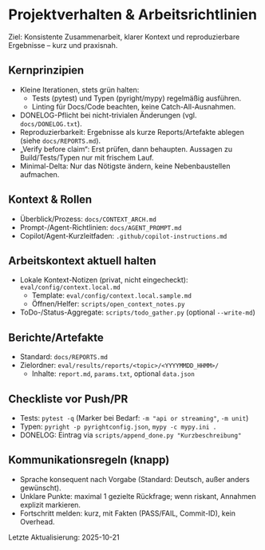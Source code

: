 # Projektverhalten & Arbeitsrichtlinien

Ziel: Konsistente Zusammenarbeit, klarer Kontext und reproduzierbare Ergebnisse – kurz und praxisnah.

## Kernprinzipien

- Kleine Iterationen, stets grün halten:
  - Tests (pytest) und Typen (pyright/mypy) regelmäßig ausführen.
  - Linting für Docs/Code beachten, keine Catch-All-Ausnahmen.
- DONELOG-Pflicht bei nicht-trivialen Änderungen (vgl. `docs/DONELOG.txt`).
- Reproduzierbarkeit: Ergebnisse als kurze Reports/Artefakte ablegen (siehe `docs/REPORTS.md`).
- „Verify before claim“: Erst prüfen, dann behaupten. Aussagen zu Build/Tests/Typen nur mit frischem Lauf.
- Minimal-Delta: Nur das Nötigste ändern, keine Nebenbaustellen aufmachen.

## Kontext & Rollen

- Überblick/Prozess: `docs/CONTEXT_ARCH.md`
- Prompt-/Agent-Richtlinien: `docs/AGENT_PROMPT.md`
- Copilot/Agent-Kurzleitfaden: `.github/copilot-instructions.md`

## Arbeitskontext aktuell halten

- Lokale Kontext-Notizen (privat, nicht eingecheckt): `eval/config/context.local.md`
  - Template: `eval/config/context.local.sample.md`
  - Öffnen/Helfer: `scripts/open_context_notes.py`
- ToDo-/Status-Aggregate: `scripts/todo_gather.py` (optional `--write-md`)

## Berichte/Artefakte

- Standard: `docs/REPORTS.md`
- Zielordner: `eval/results/reports/<topic>/<YYYYMMDD_HHMM>/`
  - Inhalte: `report.md`, `params.txt`, optional `data.json`

## Checkliste vor Push/PR

- Tests: `pytest -q` (Marker bei Bedarf: `-m "api or streaming"`, `-m unit`)
- Typen: `pyright -p pyrightconfig.json`, `mypy -c mypy.ini .`
- DONELOG: Eintrag via `scripts/append_done.py "Kurzbeschreibung"`

## Kommunikationsregeln (knapp)

- Sprache konsequent nach Vorgabe (Standard: Deutsch, außer anders gewünscht).
- Unklare Punkte: maximal 1 gezielte Rückfrage; wenn riskant, Annahmen explizit markieren.
- Fortschritt melden: kurz, mit Fakten (PASS/FAIL, Commit-ID), kein Overhead.

Letzte Aktualisierung: 2025-10-21
